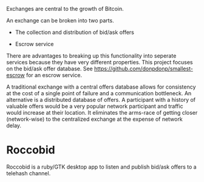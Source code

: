
Exchanges are central to the growth of Bitcoin. 

An exchange can be broken into two parts.

 * The collection and distribution of bid/ask offers

 * Escrow service 

There are advantages to breaking up this functionality into seperate
services because they have very different properties. This project focuses
on the bid/ask offer database. See https://github.com/donpdonp/smallest-escrow
for an escrow service.

A traditional exchange with a central offers database allows for consistency
at the cost of a single point of failure and a communication bottleneck. An
alternative is a distributed database of offers. A participant with a history
of valuable offers would be a very popular network participant and traffic would 
increase at their location. It eliminates the arms-race of getting closer (network-wise)
to the centralized exchange at the expense of network delay.

# Roccobid
Roccobid is a ruby/GTK desktop app to listen and publish bid/ask offers to a telehash channel.

